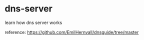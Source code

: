 # dns-server
learn how dns server works

reference: https://github.com/EmilHernvall/dnsguide/tree/master
